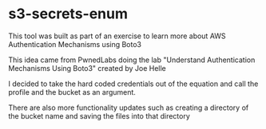 # s3-secrets-enum
This tool was built as part of an exercise to learn more about AWS Authentication Mechanisms using Boto3

This idea came from PwnedLabs doing the lab "Understand Authentication Mechanisms Using Boto3" created by Joe Helle

I decided to take the hard coded credentials out of the equation and call the profile and the bucket as an argument.

There are also more functionality updates such as creating a directory of the bucket name and saving the files into that directory
